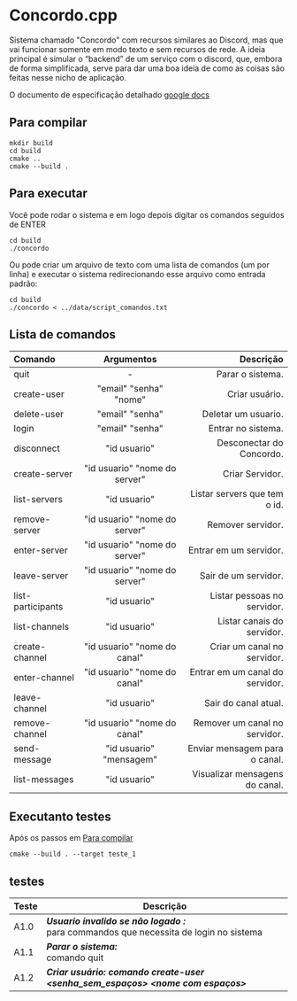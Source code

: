 # Concordo.cpp

Sistema chamado "Concordo" com recursos similares ao Discord, mas que vai funcionar somente em modo texto e sem recursos de rede. A ideia principal é simular o “backend” de um serviço com o discord, que, embora de forma simplificada, serve para dar uma boa ideia de como as coisas são feitas nesse nicho de aplicação.

O documento de especificação detalhado
[google docs](https://docs.google.com/document/d/1s4JKwg8HbIkrsXSfakeI5a9RZs6YNnzpK_w2Jp4tbQY/edit?usp=sharing)

## Para compilar

```console
mkdir build
cd build
cmake ..
cmake --build .
```

## Para executar
Você pode rodar o sistema e em logo depois digitar os comandos seguidos de ENTER
```console
cd build
./concordo
```

Ou pode criar um arquivo de texto com uma lista de comandos (um por linha) e executar o sistema redirecionando esse arquivo como entrada padrão:
```console
cd build
./concordo < ../data/script_comandos.txt
```

## Lista de comandos

| **Comando**     |**Argumentos**                 | **Descrição**                  |
|:----------------|:-----------------------------:|-------------------------------:|
|quit             | -                             |Parar o sistema.                |
|create-user      | "email" "senha" "nome"        |Criar usuário.                  |
|delete-user      | "email" "senha"               |Deletar um usuario.             |
|login            | "email" "senha"               |Entrar no sistema.              |
|disconnect       | "id usuario"                  |Desconectar do Concordo.        |
|create-server    | "id usuario" "nome do server" |Criar Servidor.                 |
|list-servers     | "id usuario"                  |Listar servers que tem o id.    |
|remove-server    | "id usuario" "nome do server" |Remover servidor.               |
|enter-server     | "id usuario" "nome do server" |Entrar em um servidor.          |
|leave-server     | "id usuario" "nome do server" |Sair de um servidor.            |
|list-participants| "id usuario"                  |Listar pessoas no servidor.     |
|list-channels    | "id usuario"                  |Listar canais do servidor.      |
|create-channel   | "id usuario" "nome do canal"  |Criar um canal no servidor.     |
|enter-channel    | "id usuario" "nome do canal"  |Entrar em um canal do servidor. |
|leave-channel    | "id usuario"                  |Sair do canal atual.            |
|remove-channel   | "id usuario" "nome do canal"  |Remover um canal no servidor.   |
|send-message     | "id usuario" "mensagem"       |Enviar mensagem para o canal.   |
|list-messages    | "id usuario"                  |Visualizar mensagens do canal.  |


## Executanto testes

Após os passos em [Para compilar](#para-compilar)
```console
cmake --build . --target teste_1
```

## testes

| **Teste**  | **Descrição**  |
|--------|------------|
| A1.0  |  ***Usuario invalido se não logado :***<br>para commandos que necessita de login no sistema  |
| A1.1  |   ***Parar o sistema:*** <br>comando quit  |
| A1.2  | ***Criar usuário: comando create-user <email> <senha_sem_espaços> <nome com espaços>***<br> 